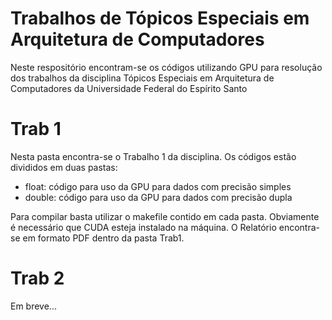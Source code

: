# Trabalhos de Tópicos Especiais em Arquitetura de Computadores
Neste respositório encontram-se os códigos utilizando GPU para resolução dos trabalhos da disciplina Tópicos Especiais em Arquitetura de Computadores da Universidade Federal do Espírito Santo

# Trab 1
Nesta pasta encontra-se o Trabalho 1 da disciplina. Os códigos estão divididos em duas pastas:
- float: código para uso da GPU para dados com precisão simples
- double: código para uso da GPU para dados com precisão dupla

Para compilar basta utilizar o makefile contido em cada pasta. Obviamente é necessário que CUDA esteja instalado na máquina. O Relatório encontra-se em formato PDF dentro da pasta Trab1. 

# Trab 2
Em breve...